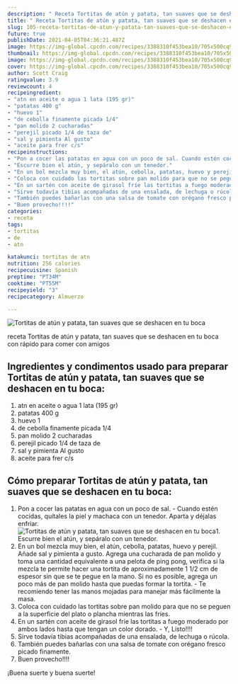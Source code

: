 ```yaml
---
description: " Receta Tortitas de atún y patata, tan suaves que se deshacen en tu boca"
title: " Receta Tortitas de atún y patata, tan suaves que se deshacen en tu boca"
slug: 105-receta-tortitas-de-atun-y-patata-tan-suaves-que-se-deshacen-en-tu-boca
future: true
publishDate: 2021-04-05T04:36:21.487Z
image: https://img-global.cpcdn.com/recipes/3388310f453bea10/705x500cq90/tortitas-de-atun-y-patata-tan-suaves-que-se-deshacen-en-tu-boca-foto-principal.jpg
thumbnail: https://img-global.cpcdn.com/recipes/3388310f453bea10/705x500cq90/tortitas-de-atun-y-patata-tan-suaves-que-se-deshacen-en-tu-boca-foto-principal.jpg
image: https://img-global.cpcdn.com/recipes/3388310f453bea10/705x500cq90/tortitas-de-atun-y-patata-tan-suaves-que-se-deshacen-en-tu-boca-foto-principal.jpg
cover: https://img-global.cpcdn.com/recipes/3388310f453bea10/705x500cq90/tortitas-de-atun-y-patata-tan-suaves-que-se-deshacen-en-tu-boca-foto-principal.jpg
author: Scott Craig
ratingvalue: 3.9
reviewcount: 4
recipeingredient:
- "atn en aceite o agua 1 lata (195 gr)"
- "patatas 400 g"
- "huevo 1"
- "de cebolla finamente picada 1/4"
- "pan molido 2 cucharadas"
- "perejil picado 1/4 de taza de"
- "sal y pimienta Al gusto"
- "aceite para frer c/s"
recipeinstructions:
- "Pon a cocer las patatas en agua con un poco de sal. Cuando estén cocidas, quítales la piel y machaca con un tenedor. Aparta y déjalas enfriar."
- "Escurre bien el atún, y sepáralo con un tenedor."
- "En un bol mezcla muy bien, el atún, cebolla, patatas, huevo y perejil. Añade sal y pimienta a gusto. Agrega una cucharada de pan molido y toma una cantidad equivalente a una pelota de ping pong, verifica si la mezcla te permite hacer una tortita de aproximadamente 1 1/2 cm de espesor sin que se te pegue en la mano. Si no es posible, agrega un poco más de pan molido hasta que puedas formar la tortita. Te recomiendo tener las manos mojadas para manejar más fácilmente la masa."
- "Coloca con cuidado las tortitas sobre pan molido para que no se peguen a la superficie del plato o plancha mientras las fríes."
- "En un sartén con aceite de girasol fríe las tortitas a fuego moderado por ambos lados hasta que tengan un color dorado.  Y, Listo!!!!"
- "Sirve todavía tibias acompañadas de una ensalada, de lechuga o rúcola."
- "También puedes bañarlas con una salsa de tomate con orégano fresco picado finamente."
- "Buen provecho!!!!"
categories:
- receta
tags:
- tortitas
- de
- atn

katakunci: tortitas de atn 
nutrition: 256 calories
recipecuisine: Spanish
preptime: "PT34M"
cooktime: "PT55M"
recipeyield: "3"
recipecategory: Almuerzo

---
```



![Tortitas de atún y patata, tan suaves que se deshacen en tu boca](https://img-global.cpcdn.com/recipes/3388310f453bea10/705x500cq90/tortitas-de-atun-y-patata-tan-suaves-que-se-deshacen-en-tu-boca-foto-principal.jpg)

receta Tortitas de atún y patata, tan suaves que se deshacen en tu boca con rápido para comer con amigos

<!--inarticleads1-->

## Ingredientes y condimentos usado para preparar Tortitas de atún y patata, tan suaves que se deshacen en tu boca:

1. atn en aceite o agua 1 lata (195 gr)
1. patatas 400 g
1. huevo 1
1. de cebolla finamente picada 1/4
1. pan molido 2 cucharadas
1. perejil picado 1/4 de taza de
1. sal y pimienta Al gusto
1. aceite para frer c/s



<!--inarticleads2-->

## Cómo preparar Tortitas de atún y patata, tan suaves que se deshacen en tu boca:

1. Pon a cocer las patatas en agua con un poco de sal. - Cuando estén cocidas, quítales la piel y machaca con un tenedor. Aparta y déjalas enfriar.
<img src="https://img-global.cpcdn.com/steps/fad6bad3bd706239/160x128cq70/foto-del-paso-1-de-la-receta-tortitas-de-atun-y-patata-tan-suaves-que-se-deshacen-en-tu-boca.jpg" alt="Tortitas de atún y patata, tan suaves que se deshacen en tu boca">1. Escurre bien el atún, y sepáralo con un tenedor.
1. En un bol mezcla muy bien, el atún, cebolla, patatas, huevo y perejil. Añade sal y pimienta a gusto. Agrega una cucharada de pan molido y toma una cantidad equivalente a una pelota de ping pong, verifica si la mezcla te permite hacer una tortita de aproximadamente 1 1/2 cm de espesor sin que se te pegue en la mano. Si no es posible, agrega un poco más de pan molido hasta que puedas formar la tortita. - Te recomiendo tener las manos mojadas para manejar más fácilmente la masa.
1. Coloca con cuidado las tortitas sobre pan molido para que no se peguen a la superficie del plato o plancha mientras las fríes.
1. En un sartén con aceite de girasol fríe las tortitas a fuego moderado por ambos lados hasta que tengan un color dorado.  - Y, Listo!!!!
1. Sirve todavía tibias acompañadas de una ensalada, de lechuga o rúcola.
1. También puedes bañarlas con una salsa de tomate con orégano fresco picado finamente.
1. Buen provecho!!!!



¡Buena suerte y buena suerte!

